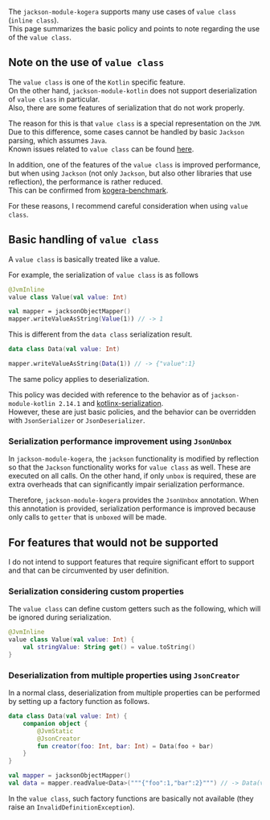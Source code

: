 The `jackson-module-kogera` supports many use cases of `value class` (`inline class`).  
This page summarizes the basic policy and points to note regarding the use of the `value class`.

## Note on the use of `value class`
The `value class` is one of the `Kotlin` specific feature.  
On the other hand, `jackson-module-kotlin` does not support deserialization of `value class` in particular.  
Also, there are some features of serialization that do not work properly.

The reason for this is that `value class` is a special representation on the `JVM`.  
Due to this difference, some cases cannot be handled by basic `Jackson` parsing, which assumes `Java`.  
Known issues related to `value class` can be found [here](https://github.com/ProjectMapK/jackson-module-kogera/issues?q=is%3Aissue+is%3Aopen+label%3A%22value+class%22).

In addition, one of the features of the `value class` is improved performance,
but when using `Jackson` (not only `Jackson`, but also other libraries that use reflection),
the performance is rather reduced.  
This can be confirmed from [kogera-benchmark](https://github.com/ProjectMapK/kogera-benchmark).

For these reasons, I recommend careful consideration when using `value class`.

## Basic handling of `value class`
A `value class` is basically treated like a value.

For example, the serialization of `value class` is as follows

```kotlin
@JvmInline
value class Value(val value: Int)

val mapper = jacksonObjectMapper()
mapper.writeValueAsString(Value(1)) // -> 1
```

This is different from the `data class` serialization result.

```kotlin
data class Data(val value: Int)

mapper.writeValueAsString(Data(1)) // -> {"value":1}
```

The same policy applies to deserialization.

This policy was decided with reference to the behavior as of `jackson-module-kotlin 2.14.1` and [kotlinx-serialization](https://github.com/Kotlin/kotlinx.serialization/blob/master/docs/value-classes.md#serializable-value-classes).  
However, these are just basic policies, and the behavior can be overridden with `JsonSerializer` or `JsonDeserializer`.

### Serialization performance improvement using `JsonUnbox`
In `jackson-module-kogera`, the `jackson` functionality is modified by reflection so that the `Jackson` functionality works for `value class` as well.
These are executed on all calls.
On the other hand, if only `unbox` is required, these are extra overheads that can significantly impair serialization performance.

Therefore, `jackson-module-kogera` provides the `JsonUnbox` annotation.
When this annotation is provided, serialization performance is improved because only calls to `getter` that is `unboxed` will be made.

## For features that would not be supported
I do not intend to support features that require significant effort to support and that can be circumvented by user definition.

### Serialization considering custom properties
The `value class` can define custom getters such as the following, which will be ignored during serialization.

```kotlin
@JvmInline
value class Value(val value: Int) {
    val stringValue: String get() = value.toString()
}
```

### Deserialization from multiple properties using `JsonCreator`
In a normal class, deserialization from multiple properties can be performed by setting up a factory function as follows.

```kotlin
data class Data(val value: Int) {
    companion object {
        @JvmStatic
        @JsonCreator
        fun creator(foo: Int, bar: Int) = Data(foo + bar)
    }
}

val mapper = jacksonObjectMapper()
val data = mapper.readValue<Data>("""{"foo":1,"bar":2}""") // -> Data(value=3)
```

In the `value class`, such factory functions are basically not available (they raise an `InvalidDefinitionException`).
